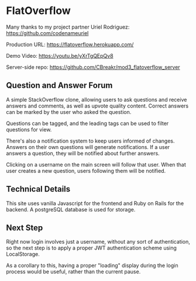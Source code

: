 
# FlatOverflow

Many thanks to my project partner Uriel Rodriguez: https://github.com/codenameuriel

Production URL: https://flatoverflow.herokuapp.com/

Demo Video: https://youtu.be/yXrTgQEpQv8

Server-side repo: https://github.com/CBreakr/mod3_flatoverflow_server

## Question and Answer Forum

A simple StackOverflow clone, allowing users to ask questions and receive answers and comments, as well as upvote quality content. Correct answers can be marked by the user who asked the question.

Questions can be tagged, and the leading tags can be used to filter questions for view.

There's also a notification system to keep users informed of changes. Answers on their own questions will generate notifications. If a user answers a question, they will be notified about further answers.

Clicking on a username on the main screen will follow that user. When that user creates a new question, users following them will be notified.

## Technical Details

This site uses vanilla Javascript for the frontend and Ruby on Rails for the backend. A postgreSQL database is used for storage. 

## Next Step

Right now login involves just a username, without any sort of authentication, so the next step is to apply a proper JWT authentication scheme using LocalStorage.

As a corollary to this, having a proper "loading" display during the login process would be useful, rather than the current pause.